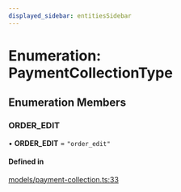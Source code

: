 ```yaml
---
displayed_sidebar: entitiesSidebar
---
```


# Enumeration: PaymentCollectionType

## Enumeration Members

### ORDER\_EDIT

• **ORDER\_EDIT** = ``"order_edit"``

#### Defined in

[models/payment-collection.ts:33](https://github.com/medusajs/medusa/blob/0b0d50b47/packages/medusa/src/models/payment-collection.ts#L33)
